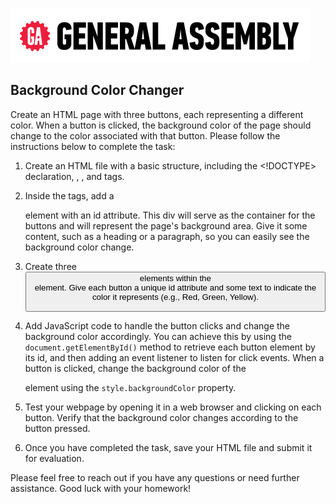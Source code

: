 ![General Assembly](/ga_cog.png)

## Background Color Changer

Create an HTML page with three buttons, each representing a different color. When a button is clicked, the background color of the page should change to the color associated with that button. Please follow the instructions below to complete the task:

1. Create an HTML file with a basic structure, including the <!DOCTYPE> declaration, <html>, <head>, and <body> tags.

2. Inside the <body> tags, add a <div> element with an id attribute. This div will serve as the container for the buttons and will represent the page's background area. Give it some content, such as a heading or a paragraph, so you can easily see the background color change.

3. Create three <button> elements within the <div> element. Give each button a unique id attribute and some text to indicate the color it represents (e.g., Red, Green, Yellow).

4. Add JavaScript code to handle the button clicks and change the background color accordingly. You can achieve this by using the `document.getElementById()` method to retrieve each button element by its id, and then adding an event listener to listen for click events. When a button is clicked, change the background color of the <div> element using the `style.backgroundColor` property.

5. Test your webpage by opening it in a web browser and clicking on each button. Verify that the background color changes according to the button pressed.

6. Once you have completed the task, save your HTML file and submit it for evaluation.

Please feel free to reach out if you have any questions or need further assistance. Good luck with your homework!
